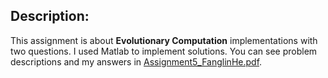 ## Description:
This assignment is about **Evolutionary Computation** implementations with two questions.  I used Matlab to implement solutions.  You can see problem descriptions and my answers in [Assignment5_FanglinHe.pdf](Assignment5_FanglinHe.pdf).